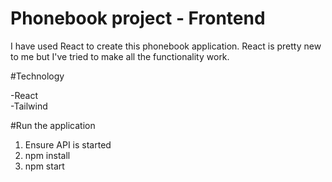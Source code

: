 # Phonebook project - Frontend

I have used React to create this phonebook application. React is pretty new to me but I've tried to make all the functionality work.

#Technology

-React\
-Tailwind

#Run the application
1. Ensure API is started
2. npm install
3. npm start
